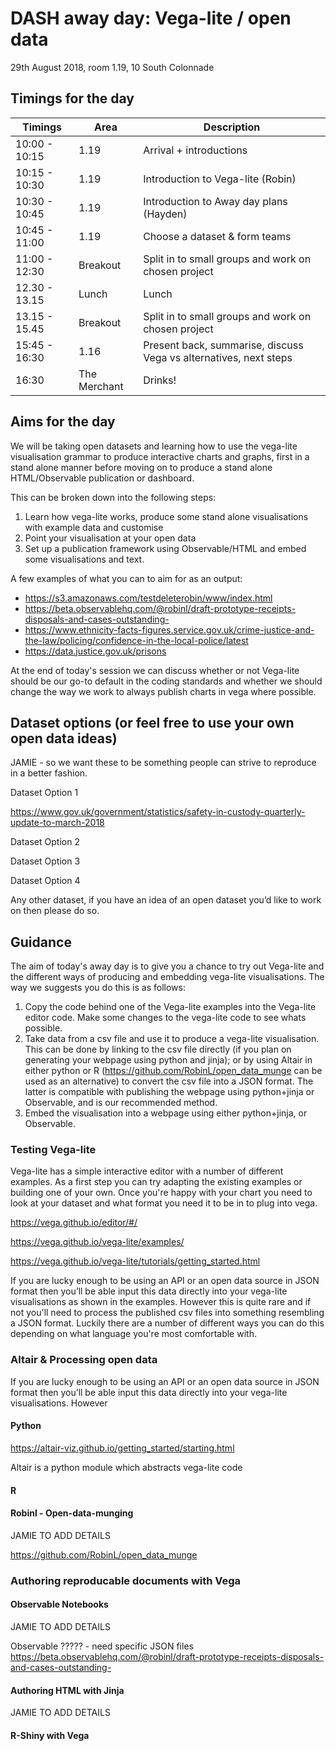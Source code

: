 # DASH away day: Vega-lite / open data
29th August 2018, room 1.19, 10 South Colonnade

## Timings for the day
|  Timings | Area        | Description  |
| ------------- |-------------| -----|
| 10:00 - 10:15  | 1.19 | Arrival + introductions |
| 10:15 - 10:30 | 1.19 | Introduction to Vega-lite (Robin) |
| 10:30 - 10:45 | 1.19 | Introduction to Away day plans (Hayden) |
| 10:45 - 11:00  | 1.19 | Choose a dataset & form teams |
| 11:00 - 12:30 | Breakout | Split in to small groups and work on chosen project |
| 12.30 - 13.15 | Lunch | Lunch |
| 13.15 - 15.45  | Breakout | Split in to small groups and work on chosen project |
| 15:45 - 16:30 | 1.16 | Present back, summarise, discuss Vega vs alternatives, next steps |
| 16:30 | The Merchant | Drinks! |

## Aims for the day

We will be taking open datasets and learning how to use the vega-lite visualisation grammar to produce interactive charts and graphs, first in a stand alone manner before moving on to produce a stand alone HTML/Observable publication or dashboard.

This can be broken down into the following steps:
 
1. Learn how vega-lite works, produce some stand alone visualisations with example data and customise
2. Point your visualisation at your open data
3. Set up a publication framework using Observable/HTML and embed some visualisations and text.


A few examples of what you can to aim for as an output:

* https://s3.amazonaws.com/testdeleterobin/www/index.html
* https://beta.observablehq.com/@robinl/draft-prototype-receipts-disposals-and-cases-outstanding-
* https://www.ethnicity-facts-figures.service.gov.uk/crime-justice-and-the-law/policing/confidence-in-the-local-police/latest
* https://data.justice.gov.uk/prisons

At the end of today's session we can discuss whether or not Vega-lite should be our go-to default in the coding standards and whether we should change the way we work to always publish charts in vega where possible.

## Dataset options (or feel free to use your own open data ideas)

JAMIE - so we want these to be something people can strive to reproduce in a better fashion.

Dataset Option 1

https://www.gov.uk/government/statistics/safety-in-custody-quarterly-update-to-march-2018 

Dataset Option 2



Dataset Option 3


Dataset Option 4

Any other dataset, if you have an idea of an open dataset you’d like to work on then please do so. 

## Guidance

The aim of today's away day is to give you a chance to try out Vega-lite and the different ways of producing and embedding vega-lite visualisations. The way we suggests you do this is as follows:
1. Copy the code behind one of the Vega-lite examples into the Vega-lite editor code. Make some changes to the vega-lite code to see whats possible.
2. Take data from a csv file and use it to produce a vega-lite visualisation. This can be done by linking to the csv file directly (if you plan on generating your webpage using python and jinja); or by using Altair in either python or R (https://github.com/RobinL/open_data_munge can be used as an alternative) to convert the csv file into a JSON format. The latter is compatible with publishing the webpage using python+jinja or Observable, and is our recommended method.
3. Embed the visualisation into a webpage using either python+jinja, or Observable.


### Testing Vega-lite
Vega-lite has a simple interactive editor with a number of different examples. As a first step you can try adapting the existing examples or building one of your own. Once you're happy with your chart you need to look at your dataset and what format you need it to be in to plug into vega.

https://vega.github.io/editor/#/

https://vega.github.io/vega-lite/examples/

https://vega.github.io/vega-lite/tutorials/getting_started.html 

If you are lucky enough to be using an API or an open data source in JSON format then you’ll be able input this data directly into your vega-lite visualisations as shown in the examples. However this is quite rare and if not you'll need to process the published csv files into something resembling a JSON format. Luckily there are a number of different ways you can do this depending on what language you're most comfortable with.

### Altair & Processing open data

If you are lucky enough to be using an API or an open data source in JSON format then you’ll be able input this data directly into your vega-lite visualisations. However 

#### Python
https://altair-viz.github.io/getting_started/starting.html

Altair is a python module which abstracts vega-lite code 

#### R


#### Robinl - Open-data-munging

JAMIE TO ADD DETAILS

https://github.com/RobinL/open_data_munge 


### Authoring reproducable documents with Vega

#### Observable Notebooks

JAMIE TO ADD DETAILS

Observable ????? - need specific JSON files https://beta.observablehq.com/@robinl/draft-prototype-receipts-disposals-and-cases-outstanding- 


#### Authoring HTML with Jinja

JAMIE TO ADD DETAILS

#### R-Shiny with Vega




